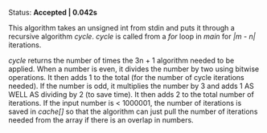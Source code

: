 Status: **Accepted | 0.042s**

This algorithm takes an unsigned int from stdin and puts it through a recursive algorithm *cycle*. *cycle* is called from a *for* loop in *main* for *|m - n|* iterations.

*cycle* returns the number of times the 3n + 1 algorithm needed to be applied. When a number is even, it divides the number by two using bitwise operations. It then adds 1 to the total (for the number of cycle iterations needed). If the number is odd, it multiplies the number by 3 and adds 1 AS WELL AS dividing by 2 (to save time). It then adds 2 to the total number of iterations. If the input number is < 1000001, the number of iterations is saved in *cache[]* so that the algorithm can just pull the number of iterations needed from the array if there is an overlap in numbers.
